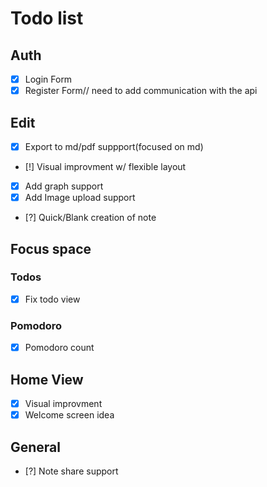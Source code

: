 # Todo list 
## Auth 
- [X] Login Form 
- [X] Register Form// need to add communication with the api 
## Edit 
- [x] Export to md/pdf suppport(focused on md) 
- [!] Visual improvment w/ flexible layout
- [x] Add graph support
- [x] Add Image upload support 
- [?] Quick/Blank creation of note 
## Focus space
### Todos
- [x] Fix todo view 
### Pomodoro 
- [x] Pomodoro count
## Home View
- [x] Visual improvment
- [x] Welcome screen idea

## General
- [?] Note share support